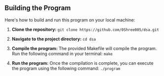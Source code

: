 
## Building the Program 
Here's how to build and run this program on your local machine: 
1. **Clone the repository:** 
	 `git clone https://github.com/0Shree005/dsa.git`
	 
2. **Navigate to the project directory:**
	`cd dsa`
	
3. **Compile the program:**
	The provided Makefile will compile the program. Run the following command in your terminal:
	`make`
	
4. **Run the program:**
	Once the compilation is complete, you can execute the program using the following command:
	`./program`

